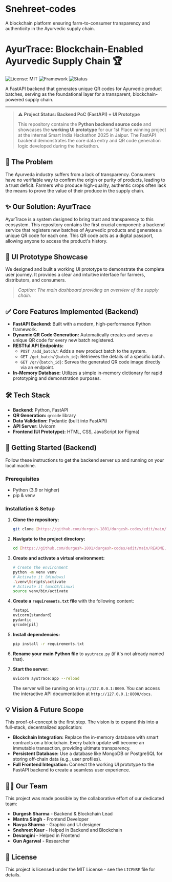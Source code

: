 # Snehreet-codes
A blockchain platform ensuring farm-to-consumer transparency and authenticity in the Ayurvedic supply chain.
# AyurTrace: Blockchain-Enabled Ayurvedic Supply Chain 🏆

![License: MIT](https://img.shields.io/badge/License-MIT-yellow.svg) ![Framework](https://img.shields.io/badge/Framework-FastAPI-blue) ![Status](https://img.shields.io/badge/Status-PoC_&_UI_Prototype-green)

A FastAPI backend that generates unique QR codes for Ayurvedic product batches, serving as the foundational layer for a transparent, blockchain-powered supply chain.

---

> ⚠️ **Project Status: Backend PoC (FastAPI) + UI Prototype**
>
> This repository contains the **Python backend source code** and showcases the **working UI prototype** for our 1st Place winning project at the internal Smart India Hackathon 2025 in Jaipur. The FastAPI backend demonstrates the core data entry and QR code generation logic developed during the hackathon.

## 🌿 The Problem

The Ayurveda industry suffers from a lack of transparency. Consumers have no verifiable way to confirm the origin or purity of products, leading to a trust deficit. Farmers who produce high-quality, authentic crops often lack the means to prove the value of their produce in the supply chain.

## ✨ Our Solution: AyurTrace

AyurTrace is a system designed to bring trust and transparency to this ecosystem. This repository contains the first crucial component: a backend service that registers new batches of Ayurvedic products and generates a unique QR code for each one. This QR code acts as a digital passport, allowing anyone to access the product's history.

## 🎨 UI Prototype Showcase

We designed and built a working UI prototype to demonstrate the complete user journey. It provides a clear and intuitive interface for farmers, distributors, and consumers.

> *Caption: The main dashboard providing an overview of the supply chain.*

## ✅ Core Features Implemented (Backend)

* **FastAPI Backend:** Built with a modern, high-performance Python framework.
* **Dynamic QR Code Generation:** Automatically creates and saves a unique QR code for every new batch registered.
* **RESTful API Endpoints:**
    * `POST /add_batch/`: Adds a new product batch to the system.
    * `GET /get_batch/{batch_id}`: Retrieves the details of a specific batch.
    * `GET /qr/{batch_id}`: Serves the generated QR code image directly via an endpoint.
* **In-Memory Database:** Utilizes a simple in-memory dictionary for rapid prototyping and demonstration purposes.

## 🛠️ Tech Stack

* **Backend:** Python, FastAPI
* **QR Generation:** `qrcode` library
* **Data Validation:** Pydantic (built into FastAPI)
* **API Server:** Uvicorn
* **Frontend (UI Prototype):** HTML, CSS, JavaScript (or Figma)

## 🚀 Getting Started (Backend)

Follow these instructions to get the backend server up and running on your local machine.

### Prerequisites

* Python (3.9 or higher)
* pip & venv

### Installation & Setup

1.  **Clone the repository:**
    ```bash
    git clone [https://github.com/durgesh-1801/durgesh-codes/edit/main/README.md]
    ```
2.  **Navigate to the project directory:**
    ```bash
    cd [https://github.com/durgesh-1801/durgesh-codes/edit/main/README.md]
    ```
3.  **Create and activate a virtual environment:**
    ```bash
    # Create the environment
    python -m venv venv
    # Activate it (Windows)
    .\venv\Scripts\activate
    # Activate it (macOS/Linux)
    source venv/bin/activate
    ```
4.  **Create a `requirements.txt` file** with the following content:
    ```txt
    fastapi
    uvicorn[standard]
    pydantic
    qrcode[pil]
    ```
5.  **Install dependencies:**
    ```bash
    pip install -r requirements.txt
    ```
6.  **Rename your main Python file** to `ayutrace.py` (if it's not already named that).

7.  **Start the server:**
    ```bash
    uvicorn ayutrace:app --reload
    ```
    The server will be running on `http://127.0.0.1:8000`. You can access the interactive API documentation at `http://127.0.0.1:8000/docs`.

## 💡 Vision & Future Scope

This proof-of-concept is the first step. The vision is to expand this into a full-stack, decentralized application:

* **Blockchain Integration:** Replace the in-memory database with smart contracts on a blockchain. Every batch update will become an immutable transaction, providing ultimate transparency.
* **Persistent Database:** Use a database like MongoDB or PostgreSQL for storing off-chain data (e.g., user profiles).
* **Full Frontend Integration:** Connect the working UI prototype to the FastAPI backend to create a seamless user experience.

## 🧑‍💻 Our Team
This project was made possible by the collaborative effort of our dedicated team:

* **Durgesh Sharma** - Backend & Blockchain Lead
* **Mantra Singh** - Frontend Developer 
* **Navya Sharma** - Graphic and UI designer    
* **Snehreet Kaur** - Helped in Backend and Blockchain
* **Devangini** - Helped in Frontend 
* **Gun Agarwal** - Researcher

## 📄 License

This project is licensed under the MIT License - see the `LICENSE` file for details.
 
